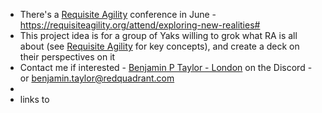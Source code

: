 - There's a [Requisite Agility](<Requisite Agility.md>) conference in June - https://requisiteagility.org/attend/exploring-new-realities#
- This project idea is for a group of Yaks willing to grok what RA is all about (see [Requisite Agility](<Requisite Agility.md>) for key concepts), and create a deck on their perspectives on it
- Contact me if interested - [Benjamin P Taylor - London](<Benjamin P Taylor - London.md>) on the Discord - or benjamin.taylor@redquadrant.com
- 
- links to 
